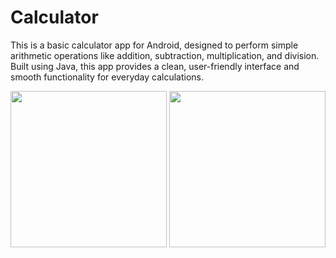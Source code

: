# Calculator

This is a basic calculator app for Android, designed to perform simple arithmetic operations like addition, subtraction, multiplication, and division. Built using Java, this app provides a clean, user-friendly interface and smooth functionality for everyday calculations.


<img width="250px" src="https://github.com/user-attachments/assets/fe370349-a3d1-4fe0-a044-04c4397b8fba" />
<img width="250px" src="https://github.com/user-attachments/assets/5d955187-5be9-4296-a412-cd90cc1dbafc" />

